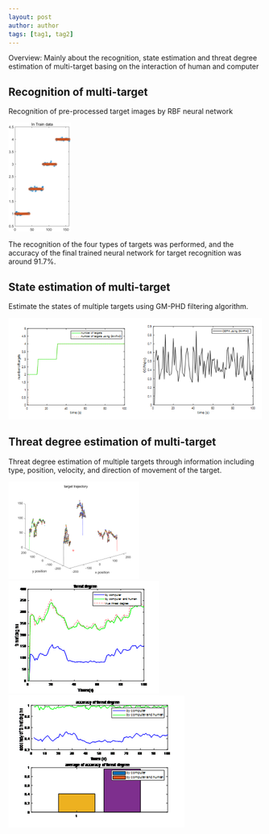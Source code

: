 ```yaml
---
layout: post
author: author
tags: [tag1, tag2]
---
```


Overview: Mainly about the recognition, state estimation and threat degree estimation of multi-target basing on the interaction of human and computer 

## Recognition of multi-target 

Recognition of pre-processed target images by RBF neural network

![Fig 1. Neural network recognition results](/assets/images/project/p01/img.png)

The recognition of the four types of targets was performed, and the accuracy of the final trained neural network for target recognition was around 91.7%.


## State estimation of multi-target

Estimate the states of multiple targets using GM-PHD filtering algorithm.

![Fig 3. OSPA](/assets/images/project/p01/img_2_3.png)


## Threat degree estimation of multi-target

Threat degree estimation of multiple targets through information including type, position, velocity, and direction of movement of the target.

![Fig 5. Threat degree](/assets/images/project/p01/img_4.png)
![](/assets/images/project/p01/img_5.png)
![Fig 6. Accuracy of threat degree](/assets/images/project/p01/img_6.png)